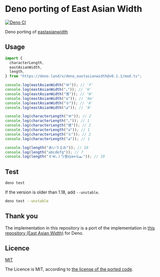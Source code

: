 # Deno porting of East Asian Width

[![Deno CI](https://github.com/shinshin86/deno_eastasianwidth/actions/workflows/main.yml/badge.svg)](https://github.com/shinshin86/deno_eastasianwidth/actions/workflows/main.yml)

Deno porting of [eastasianwidth](https://github.com/komagata/eastasianwidth)

## Usage

```typescript
import {
  characterLength,
  eastAsianWidth,
  length,
} from "https://deno.land/x/deno_eastasianwidth@v0.1.1/mod.ts";

console.log(eastAsianWidth("￦")); // 'F'
console.log(eastAsianWidth("｡")); // 'H'
console.log(eastAsianWidth("뀀")); // 'W'
console.log(eastAsianWidth("a")); // 'Na'
console.log(eastAsianWidth("①")); // 'A'
console.log(eastAsianWidth("ف")); // 'N'

console.log(characterLength("￦")); // 2
console.log(characterLength("｡")); // 1
console.log(characterLength("뀀")); // 2
console.log(characterLength("a")); // 1
console.log(characterLength("①")); // 2
console.log(characterLength("ف")); // 1

console.log(length("あいうえお")); // 10
console.log(length("abcdefg")); // 7
console.log(length("￠￦｡ￜㄅ뀀¢⟭a⊙①بف")); // 19
```

## Test

```sh
deno test
```

If the version is older than 1.18, add `--unstable`.

```sh
deno test --unstable
```

## Thank you

The implementation in this repository is a port of the implementation in
[this repository (East Asian Width)](https://github.com/komagata/eastasianwidth)
for Deno.

## Licence

[MIT](https://github.com/shinshin86/deno_eastasianwidth/blob/main/LICENSE)

The Licence is MIT, according to
[the license of the ported code](https://github.com/komagata/eastasianwidth/blob/master/package.json).
